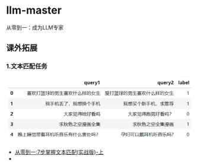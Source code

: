 # llm-master
从零到一：成为LLM专家


## 课外拓展

### 1.文本匹配任务

![](./pic/文本匹配任务.png)
- [从零到一:7步掌握文本匹配(实战版)-上](https://zhuanlan.zhihu.com/p/16378571586)
- 
